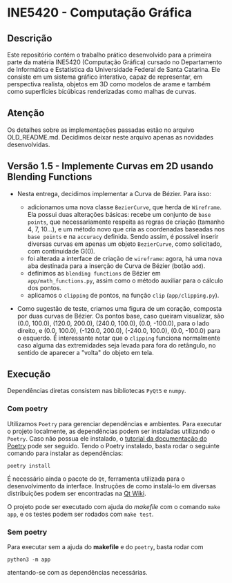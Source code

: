 # INE5420 - Computação Gráfica

## Descrição

Este repositório contém o trabalho prático desenvolvido para a primeira parte da matéria INE5420 (Computação Gráfica) cursado no Departamento de Informática e Estatística da Universidade Federal de Santa Catarina. Ele consiste em um sistema gráfico interativo, capaz de representar, em perspectiva realista, objetos em 3D como modelos de arame e também como superfícies bicúbicas renderizadas como malhas de curvas.

## Atenção

Os detalhes sobre as implementações passadas estão no arquivo OLD_README.md. Decidimos deixar neste arquivo apenas as novidades desenvolvidas.

## Versão 1.5 - Implemente Curvas em 2D usando Blending Functions

* Nesta entrega, decidimos implementar a Curva de Bézier. Para isso:
    - adicionamos uma nova classe `BezierCurve`, que herda de `Wireframe`. Ela possui duas alterações básicas: recebe um conjunto de `base points`, que necessariamente respeita as regras de criação (tamanho 4, 7, 10...), e um método novo que cria as coordenadas baseadas nos `base points` e na `accuracy` definida. Sendo assim, é possível inserir diversas curvas em apenas um objeto `BezierCurve`, como solicitado, com continuidade G(0).
    - foi alterada a interface de criação de `wireframe`: agora, há uma nova aba destinada para a inserção de Curva de Bézier (botão `add`).
    - definimos as `blending functions` de Bézier em `app/math_functions.py`, assim como o método auxiliar para o cálculo dos pontos.
    - aplicamos o `clipping` de pontos, na função `clip` (`app/clipping.py`).

* Como sugestão de teste, criamos uma figura de um coração, composta por duas curvas de Bézier. Os pontos base, caso queiram visualizar, são (0.0, 100.0), (120.0, 200.0), (240.0, 100.0), (0.0, -100.0), para o lado direito, e (0.0, 100.0), (-120.0, 200.0), (-240.0, 100.0), (0.0, -100.0) para o esquerdo. É interessante notar que o `clipping` funciona normalmente caso alguma das extremidades seja levada para fora do retângulo, no sentido de aparecer a "volta" do objeto em tela.

## Execução

Dependências diretas consistem nas bibliotecas `PyQt5` e `numpy`.

### Com poetry

Utilizamos `Poetry` para gerenciar dependências e ambientes. Para executar o projeto localmente, as dependências podem ser instaladas utilizando o `Poetry`. Caso não possua ele instalado, o [tutorial da documentação do Poetry](https://python-poetry.org/docs/) pode ser seguido.
Tendo o Poetry instalado, basta rodar o seguinte comando para instalar as dependências:

`poetry install`

É necessário ainda o pacote do `Qt`, ferramenta utilizada para o desenvolvimento da interface. Instruções de como instalá-lo em diversas distribuições podem ser encontradas na [Qt Wiki](https://wiki.qt.io/Main).

O projeto pode ser executado com ajuda do _makefile_ com o comando `make app`, e os testes podem ser rodados com `make test`.

### Sem poetry

Para executar sem a ajuda do __makefile__ e do `poetry`, basta rodar com

`python3 -m app`

atentando-se com as dependências necessárias.



